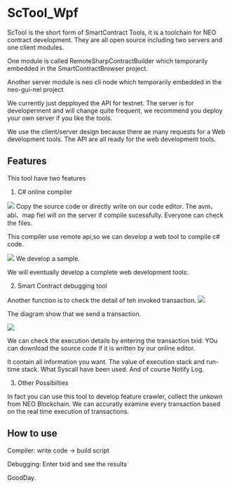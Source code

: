 # ScTool_Wpf

ScTool is the short form of SmartContract Tools, it is a toolchain for NEO contract development.
They are all open source including two servers and one client modules. 

One module is called RemoteSharpContractBuilder which temporarily embedded in the SmartContractBrowser project.

Another server module is neo cli node which temporarily embedded in the neo-gui-nel project

We currently just depployed the API for testnet. The server is for developerment and will change quite frequent, we recommend you deploy your own server if you like the tools.

We use the client/server design because there ae many requests for a Web development tools.
The API are all ready for the web development tools.

## Features

This tool have two features

1. C# online compiler

![](image/pic1.png)
Copy the source code or directly write on our code editor. The avm、abi、map fiel will on the server if compile sucessfully.
Everyone can check the files.

This compiler use remote api,so we can develop a web tool to compile c# code. 

![](image/pic2.png)
We develop a sample.

We will eventually develop a complete web development tools.

2. Smart Contract debugging tool

Another function is to check the detail of teh invoked transaction.
![](image/pic3.png)

The diagram show that we send a transaction.

![](image/pic4.png)

We can check the execution details by entering the transaction txid. 
YOu can download the source code if it is written by our online editor.


It contain all information you want. The value of execution stack and run-time stack. What Syscall have been used.
And of course Notify Log.

3. Other Possibilties

In fact you can use this tool to develop feature crawler, collect the unkown from NEO Blockchain.
We can accuratly examine every transaction based on the real time execution of transactions.


## How to use

Compiler: write code -> build script

Debugging: Enter txid and see the results

GoodDay.


